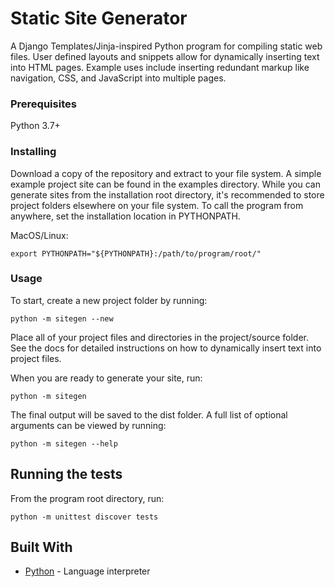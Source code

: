 # Static Site Generator

A Django Templates/Jinja-inspired Python program for compiling static web files. User defined layouts and snippets allow for dynamically inserting text into HTML pages. Example uses include inserting redundant markup like navigation, CSS, and JavaScript into multiple pages.

### Prerequisites

Python 3.7+

### Installing

Download a copy of the repository and extract to your file system. A simple example project site can be found in the examples directory. While you can generate sites from the installation root directory, it's recommended to store project folders elsewhere on your file system. To call the program from anywhere, set the installation location in PYTHONPATH.

MacOS/Linux:

```
export PYTHONPATH="${PYTHONPATH}:/path/to/program/root/"
```

### Usage

To start, create a new project folder by running:

```
python -m sitegen --new
```

Place all of your project files and directories in the project/source folder. See the docs for detailed instructions on how to dynamically insert text into project files.

When you are ready to generate your site, run:

```
python -m sitegen
```

The final output will be saved to the dist folder. A full list of optional arguments can be viewed by running:

```
python -m sitegen --help
```

## Running the tests

From the program root directory, run:

```
python -m unittest discover tests
```

## Built With

* [Python](https://www.python.org/) - Language interpreter
